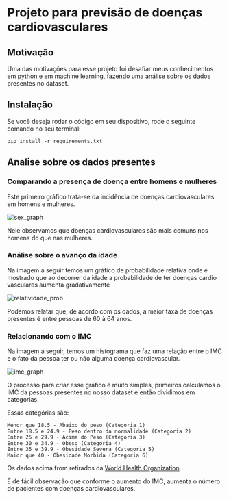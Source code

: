 # Projeto para previsão de doenças cardiovasculares

## Motivação
Uma das motivações para esse projeto foi desafiar meus conhecimentos em python e em machine learning, fazendo uma análise sobre os dados presentes no dataset.

## Instalação
Se você deseja rodar o código em seu dispositivo, rode o seguinte comando no seu terminal:
```console
pip install -r requirements.txt
```

## Analise sobre os dados presentes
### Comparando a presença de doença entre homens e mulheres

Este primeiro gráfico trata-se da incidência de doenças cardiovasculares em homens e mulheres.

![sex_graph](https://user-images.githubusercontent.com/87540453/177857347-c06517eb-30b5-43be-862a-3e2a2918d42a.png)

Nele observamos que doenças cardiovasculares são mais comuns nos homens do que nas mulheres.

### Análise sobre o avanço da idade
Na imagem a seguir temos um gráfico de probabilidade relativa onde é mostrado que ao decorrer da idade a probabilidade de ter doenças cardio vasculares aumenta gradativamente

![relatividade_prob](https://user-images.githubusercontent.com/87540453/177858190-1702a87f-0517-4644-8884-c217d4d8221a.png)

Podemos relatar que, de acordo com os dados, a maior taxa de doenças presentes é entre pessoas de 60 à 64 anos.

### Relacionando com o IMC
Na imagem a seguir, temos um histograma que faz uma relação entre o IMC e o fato da pessoa ter ou não alguma doença cardiovascular.

![imc_graph](https://user-images.githubusercontent.com/87540453/177860902-4b79fccd-d442-4297-86a6-3b9262aa0ba7.png)


O processo para criar esse gráfico é muito simples, primeiros calculamos o IMC da pessoas presentes no nosso dataset e então dividimos em categorias.

Essas categórias são:
```
Menor que 18.5 - Abaixo do peso (Categoria 1)
Entre 18.5 e 24.9 - Peso dentro da normalidade (Categoria 2)
Entre 25 e 29.9 - Acima do Peso (Categoria 3)
Entre 30 e 34.9 - Obeso (Categoria 4)
Entre 35 e 39.9 - Obesidade Severa (Categoria 5)
Maior que 40 - Obesidade Morbida (Categoria 6)
```
Os dados acima from retirados da [World Health Organization](https://www.who.int/europe/news-room/fact-sheets/item/a-healthy-lifestyle---who-recommendations).

É de fácil observação que conforme o aumento do IMC, aumenta o número de pacientes com doenças cardiovasculares.
